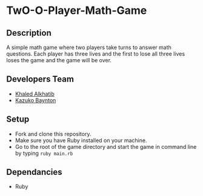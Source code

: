 # TwO-O-Player-Math-Game

## Description
A simple math game where two players take turns to answer math questions. Each player has three lives and the first to lose all three lives loses the game and the game will be over.

## Developers Team
* [Khaled Alkhatib](https://github.com/Khaled91Alkhatib)
* [Kazuko Baynton](https://github.com/Kaz1022)

## Setup
* Fork and clone this repository.
* Make sure you have Ruby installed on your machine.
* Go to the root of the game directory and start the game in command line by typing `ruby main.rb`

## Dependancies
* Ruby